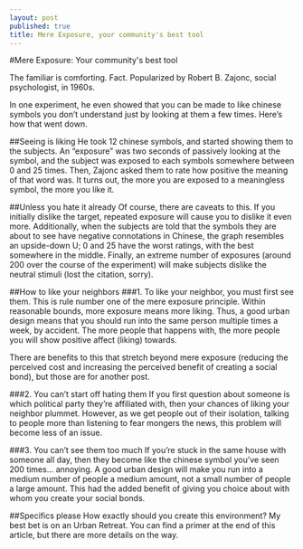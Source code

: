 ```yaml
---
layout: post
published: true
title: Mere Exposure, your community's best tool
---
```

<!-- gotta get the links and the pictures from the original post into this -->
#Mere Exposure:  Your community's best tool

The familiar is comforting.  Fact.  Popularized by Robert B. Zajonc, social psychologist, in 1960s.

In one experiment, he even showed that you can be made to like chinese symbols you don’t understand just by looking at them a few times.  Here’s how that went down.

##Seeing is liking
He took 12 chinese symbols, and started showing them to the subjects.  An “exposure” was two seconds of passively looking at the symbol, and the subject was exposed to each symbols somewhere between 0 and 25 times.  Then, Zajonc asked them to rate how positive the meaning  of that word was.  It turns out, the more you are exposed to a meaningless symbol, the more you like it.




##Unless you hate it already
Of course, there are caveats to this.  If you initially dislike the target, repeated exposure will cause you to dislike it even more.  Additionally, when the subjects are told that the symbols they are about to see have negative connotations in Chinese, the graph resembles an upside-down U; 0 and 25 have the worst ratings, with the best somewhere in the middle.  Finally, an extreme number of exposures (around 200 over the course of the experiment) will make subjects dislike the neutral stimuli (lost the citation, sorry).

##How to like your neighbors
###1.  To like your neighbor, you must first see them.
This is rule number one of the mere exposure principle.  Within reasonable bounds, more exposure means more liking.  Thus, a good urban design means that you should run into the same person multiple times a week, by accident.  The more people that happens with, the more people you will show positive affect (liking) towards.

There are benefits to this that stretch beyond mere exposure (reducing the perceived cost and increasing the perceived benefit of creating a social bond), but those are for another post.

###2.  You can’t start off hating them
If you first question about someone is which political party they’re affiliated with, then your chances of liking your neighbor plummet.  However, as we get people out of their isolation, talking to people more than listening to fear mongers the news, this problem will become less of an issue.

###3.  You can’t see them too much
If you’re stuck in the same house with someone all day, then they become like the chinese symbol you’ve seen 200 times… annoying.  A good urban design will make you run into a medium number of people a medium amount, not a small number of people a large amount.  This had the added benefit of giving you choice about with whom you create your social bonds.

##Specifics please
How exactly should you create this environment?  My best bet is on an Urban Retreat.  You can find a primer at the end of this article, but there are more details on the way.

